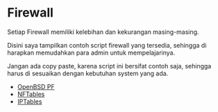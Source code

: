 # Firewall


Setiap Firewall memiliki kelebihan dan kekurangan masing-masing.

Disini saya tampilkan contoh script firewall yang tersedia, sehingga di harapkan memudahkan para admin untuk mempelajarinya.

Jangan ada copy paste, karena script ini bersifat contoh saja, sehingga harus di sesuaikan dengan kebutuhan system yang ada.

- [OpenBSD PF](https://github.com/muntaza/Firewall/tree/master/pf)
- [NFTables](https://github.com/muntaza/Firewall/tree/master/nftables)
- [IPTables](https://github.com/muntaza/Firewall/tree/master/iptables)

